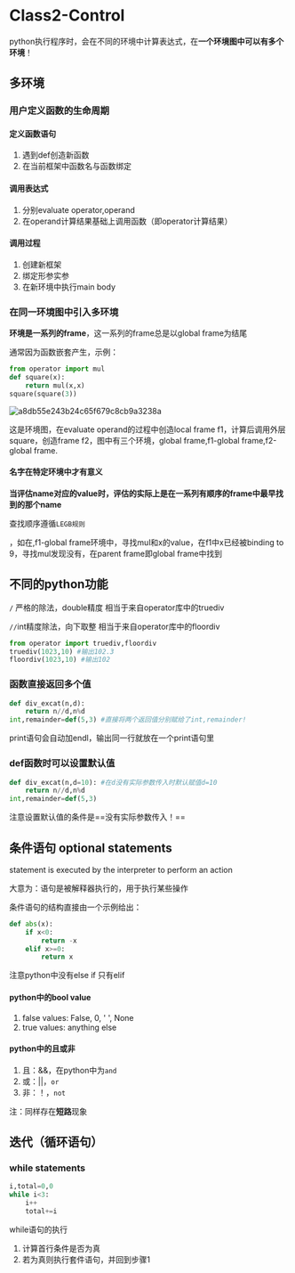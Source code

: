 #  Class2-Control

python执行程序时，会在不同的环境中计算表达式，在**一个环境图中可以有多个环境**！

## 多环境

### 用户定义函数的生命周期

#### 定义函数语句

1. 遇到def创造新函数
2. 在当前框架中函数名与函数绑定

#### 调用表达式

1. 分别evaluate operator,operand
2. 在operand计算结果基础上调用函数（即operator计算结果）

#### 调用过程

1. 创建新框架
2. 绑定形参实参
3. 在新环境中执行main body

### 在同一环境图中引入多环境

**环境是一系列的frame**，这一系列的frame总是以global frame为结尾

通常因为函数嵌套产生，示例：

```python
from operator import mul
def square(x):
    return mul(x,x)
square(square(3))
```

![a8db55e243b24c65f679c8cb9a3238a](C:\Users\Oscar\Desktop\学习资料\a8db55e243b24c65f679c8cb9a3238a.png)

这是环境图，在evaluate operand的过程中创造local frame f1，计算后调用外层square，创造frame f2，图中有三个环境，global frame,f1-global frame,f2-global frame.

#### 名字在特定环境中才有意义

**当评估name对应的value时，评估的实际上是在一系列有顺序的frame中最早找到的那个name**

查找顺序遵循`LEGB规则`

，如在,f1-global frame环境中，寻找mul和x的value，在f1中x已经被binding to 9，寻找mul发现没有，在parent frame即global frame中找到

## 不同的python功能

`/` 严格的除法，double精度 相当于来自operator库中的truediv

`//`int精度除法，向下取整 相当于来自operator库中的floordiv

```python
from operator import truediv,floordiv
truediv(1023,10) #输出102.3
floordiv(1023,10) #输出102
```

### 函数直接返回多个值

```python
def div_excat(n,d):
    return n//d,n%d
int,remainder=def(5,3) #直接将两个返回值分别赋给了int,remainder!
```

print语句会自动加endl，输出同一行就放在一个print语句里

### def函数时可以设置默认值

```python
def div_excat(n,d=10): #在d没有实际参数传入时默认赋值d=10
    return n//d,n%d
int,remainder=def(5,3)
```

注意设置默认值的条件是==没有实际参数传入！==

## 条件语句 optional statements

statement is executed by the interpreter to perform an action

大意为：语句是被解释器执行的，用于执行某些操作

条件语句的结构直接由一个示例给出：

```python
def abs(x):
    if x<0:
        return -x
    elif x>=0:
        return x
```

注意python中没有else if 只有elif

#### python中的bool value

1. false values: False, 0, ' ', None
2. true values: anything else

#### python中的且或非

1. 且：&&，在python中为`and`
2. 或：||，`or`
3. 非：！，`not`

注：同样存在**短路**现象

## 迭代（循环语句）

### while statements

```python
i,total=0,0
while i<3:
    i++
    total+=i
```

while语句的执行

1. 计算首行条件是否为真
2. 若为真则执行套件语句，并回到步骤1
